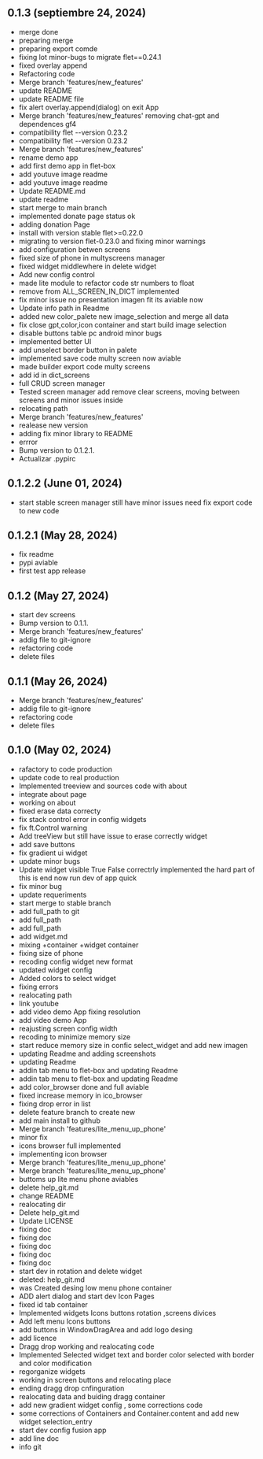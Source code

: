 ## 0.1.3 (septiembre 24, 2024)
  - merge done
  - preparing merge
  - preparing export comde
  - fixing lot minor-bugs to migrate flet==0.24.1
  - fixed overlay append
  - Refactoring code
  - Merge branch 'features/new_features'
  - update README
  - update README file
  - fix alert overlay.append(dialog) on exit App
  - Merge branch 'features/new_features' removing chat-gpt and dependences gf4
  - compatibility flet --version 0.23.2
  - compatibility flet --version 0.23.2
  - Merge branch 'features/new_features'
  - rename demo app
  - add first demo app in flet-box
  - add youtuve image readme
  - add youtuve image readme
  - Update README.md
  - update readme
  - start merge to main branch
  - implemented donate page status ok
  - adding donation Page
  - install with version stable flet>=0.22.0
  - migrating to version flet-0.23.0 and fixing minor warnings
  - add configuration betwen screens
  - fixed size of phone in multyscreens manager
  - fixed widget middlewhere in delete widget
  - Add new config control
  - made lite module to refactor code str numbers to float
  - remove from ALL_SCREEN_IN_DICT implemented
  - fix minor issue no presentation imagen fit its aviable now
  - Update info path in Readme
  - added new color_palete new image_selection and merge all data
  - fix close gpt,color,icon container and start build image selection
  - disable buttons table pc android minor bugs
  - implemented better UI
  - add unselect border button in palete
  - implemented save code multy screen now aviable
  - made builder export code multy screens
  - add id in dict_screens
  - full CRUD screen manager
  - Tested screen manager add remove clear screens, moving between screens and minor issues inside
  - relocating path
  - Merge branch 'features/new_features'
  - realease new version
  - adding fix minor library to README
  - errror
  - Bump version to 0.1.2.1.
  - Actualizar .pypirc

## 0.1.2.2 (June 01, 2024)
  - start stable screen manager still have minor issues need fix export code to new code

## 0.1.2.1 (May 28, 2024)
  - fix readme
  - pypi aviable
  - first test app release

## 0.1.2 (May 27, 2024)
  - start dev screens
  - Bump version to 0.1.1.
  - Merge branch 'features/new_features'
  - addig file to git-ignore
  - refactoring code
  - delete files

## 0.1.1 (May 26, 2024)
  - Merge branch 'features/new_features'
  - addig file to git-ignore
  - refactoring code
  - delete files

## 0.1.0 (May 02, 2024)
  - rafactory to code production
  - update code to real production
  - Implemented treeview and sources code with about
  - integrate about page
  - working on about
  - fixed erase data correcty
  - fix stack control error in config widgets
  - fix ft.Control warning
  - Add treeView but still have issue to erase correctly widget
  - add save buttons
  - fix gradient ui widget
  - update minor bugs
  - Update widget visible True False correctrly implemented the hard part of this is end now run dev of app quick
  - fix minor bug
  - update requeriments
  - start merge to stable branch
  - add full_path to git
  - add full_path
  - add full_path
  - add widget.md
  - mixing +container +widget container
  - fixing size of phone
  - recoding config widget new format
  - updated widget config
  - Added colors to select widget
  - fixing errors
  - realocating path
  - link youtube
  - add video demo App fixing resolution
  - add video demo App
  - reajusting screen config width
  - recoding to minimize memory size
  - start reduce memory size in confic select_widget and add new imagen
  - updating Readme and adding screenshots
  - updating Readme
  - addin tab menu to flet-box and updating Readme
  - addin tab menu to flet-box and updating Readme
  - add color_browser done and full aviable
  - fixed increase memory in ico_browser
  - fixing drop error in list
  - delete feature branch to create new
  - add main install to github
  - Merge branch 'features/lite_menu_up_phone'
  - minor fix
  - icons browser full implemented
  - implementing icon browser
  - Merge branch 'features/lite_menu_up_phone'
  - Merge branch 'features/lite_menu_up_phone'
  - buttoms up lite menu phone  aviables
  - delete help_git.md
  - change README
  - realocating dir
  - Delete help_git.md
  - Update LICENSE
  - fixing doc
  - fixing doc
  - fixing doc
  - fixing doc
  - fixing doc
  - start dev in rotation and delete widget
  - deleted:    help_git.md
  - was Created desing low menu phone container
  - ADD alert dialog and start dev Icon Pages
  - fixed id tab container
  - Implemented widgets Icons buttons rotation ,screens divices
  - Add left menu Icons buttons
  - add buttons in WindowDragArea and add logo desing
  - add licence
  - Dragg drop working and realocating code
  - Implemented Selected widget text and border color selected with border and color modification
  - regorganize widgets
  - working in screen buttons and relocating place
  - ending dragg drop cnfinguration
  - realocating data and buiding dragg container
  - add new gradient widget config , some corrections code
  - some corrections of Containers and Container.content and add new widget selection_entry
  - start dev config fusion app
  - add line doc
  - info git

